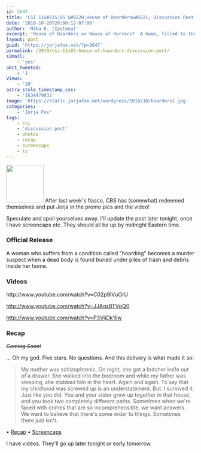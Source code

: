 ```yaml
---
id: 2647
title: 'CSI 11&#215;05 &#8220;House of Hoarders&#8221; Discussion Post (updated)'
date: '2010-10-20T20:00:12-07:00'
author: 'Mika E. (Ipstenu)'
excerpt: 'House of Hoarders or House of Horrors?  A home, filled to the brim with ''stuff'' includes a dead body on tonight''s CSI. <em>Updated - WATCH THIS EPISODE!</em>'
layout: post
guid: 'https://jorjafox.net/?p=2647'
permalink: /2010/csi-11x05-house-of-hoarders-discussion-post/
s2mail:
    - 'yes'
aktt_tweeted:
    - '1'
Views:
    - '20'
astra_style_timestamp_css:
    - '1634479832'
image: 'https://static.jorjafox.net/wordpress/2010/10/hoarders1.jpg'
categories:
    - 'Jorja Fox'
tags:
    - csi
    - 'discussion post'
    - photos
    - recap
    - screencaps
    - tv
---
```


<img src="//static.jorjafox.net/wordpress/2010/10/hoarders1-100x100.jpg" alt="" title="hoarders" width="100" height="100" class="alignleft size-thumbnail wp-image-2656" /> After last week's fiasco, CBS has (somewhat) redeemed themselves and put Jorja in the promo pics and the video!

Speculate and spoil yourselves away. I'll update the post later tonight, once I have screencaps etc. They should all be up by midnight Eastern time. 

<h3>Official Release</h3>
A woman who suffers from a condition called "hoarding" becomes a murder suspect when a dead body is found buried under piles of trash and debris inside her home.

<h3>Videos</h3>
http://www.youtube.com/watch?v=C02p9lVuOrU

http://www.youtube.com/watch?v=JJAqsBTVpQ0

http://www.youtube.com/watch?v=P3VijDk1liw

<h3>Recap</h3>
<del><em>Coming Soon!</em></del>

... Oh my god.  Five stars. No questions.  And this delivery is what made it so:
<blockquote>My mother was schizophrenic. On night, she got a butcher knife out of a drawer. She walked into the bedroom and while my father was sleeping, she stabbed him in the heart. Again and again. To say that my childhood was screwed up is an understatement. But. I survived it. Just like you did. You and your sister grew up together in that house, and you took two completely different paths. Sometimes when we're faced with crimes that are so incomprehensible, we want answers. We want to believe that there's some order to things. Sometimes there just isn't.</blockquote>

&bull; <a href="https://jorjafox.net/wiki/House_of_Hoarders">Recap</a>
&bull; <a href="https://jorjafox.net/gallery/tv/csi/season11/hohoarders/">Screencaps</a>

I have videos. They'll go up later tonight or early tomorrow.